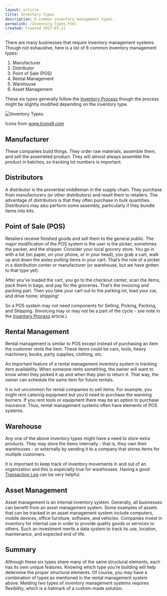 ```yaml
---
layout: article
title: Inventory Types
description: 6 common inventory management types.
permalink: /Inventory-Types.html
created: Created 2017-03-11
---
```

There are many businesses that require inventory management systems.  Though not exhaustive, here is a list of 6 common inventory management types:

1. Manufacturer
2. Distributor
3. Point of Sale (POS)
4. Rental Management
5. Warehouse
6. Asset Management

These six types generally follow the [Inventory Process](http://filemakerinventoryresources.com/Inventory-Process.html) though the process might be slightly modified depending on the inventory type.

![Inventory Types](http://newleafdata.com/images/Inventory-Types.png)

<p class="citation">Icons from <a href="https://icons8.com">www.Icons8.com</a></p>

## Manufacturer

These companies build things.  They order raw materials, assemble them, and sell the assembled product.  They will almost always assemble the product in batches, so tracking lot numbers is important.

## Distributors

A distributor is the proverbial middleman in the supply chain.  They purchase from manufacturers (or other distributors) and resell them to retailers.  The advantage of distributors is that they often purchase in bulk quantities.  Distributors may also perform some assembly, particularly if they bundle items into kits.

## Point of Sale (POS)

Retailers receive finished goods and sell them to the general public.  The major modification of the POS system is  the user is the picker, sometimes the packer, and the shipper.  Consider your local grocery store.  You go in with a list (on paper, on your phone, or in your head), you grab a cart, walk up and down the aisles putting items in your cart.  That’s the role of a picker in a distribution center or manufacturer (or warehouse, but we have gotten to that type yet).

After you’ve loaded the cart, you go to the checkout center, scan the items, pack them in bags, and pay for the groceries.  That’s the invoicing and packing part.  Then you take your cart out to the parking lot, load your car, and drive home; shipping!

So a POS system may not need components for Selling, Picking, Packing, and Shipping.  (Invoicing may or may not be a part of the cycle - see note in the [Inventory Process](/Inventory-Process.html) article.)

## Rental Management

Rental management is similar to POS except instead of purchasing an item the customer rents the item.  These items could be cars, tools, heavy machinery, books, party supplies, clothing, etc.

An important feature of a rental management inventory system is tracking item availability.  When someone rents something, the owner will want to know when they picked it up and when they plan to return it.  That way, the owner can schedule the same item for future rentals.

It is not uncommon for rental companies to sell items.  For example, you might rent catering equipment but you’d need to purchase the warming burners.  If you rent tools or equipment there may be an option to purchase insurance.  Thus, rental management systems often have elements of POS systems.

## Warehouse

Any one of the above inventory types might have a need to store extra products.  They may store the items internally - that is, they own their warehouses - or externally by sending it to a company that stores items for multiple customers.

It is important to keep track of inventory movements in and out of an organization and this is especially true for warehouses.  Having a good [Transaction Log](/Transactions.html) can be very helpful.</p>

## Asset Management

Asset management is an internal inventory system.  Generally, all businesses can benefit from an asset management system.  Some examples of assets that can be tracked in an asset management system include computers, mobile devices, office furniture, software, and vehicles.  Companies invest in inventory for internal use in order to provide quality goods or services to others.  Such an investment merits a data system to track its use, location, maintenance, and expected end of life.

## Summary

Although these six types share many of the same structural elements, each has its own unique features.  Knowing which type you’re building will help determine the proper structural elements.  Of course, you may have a combination of types as mentioned in the rental management system above.  Melding two types of inventory management systems requires flexibility, which is a hallmark of a custom-made solution.
